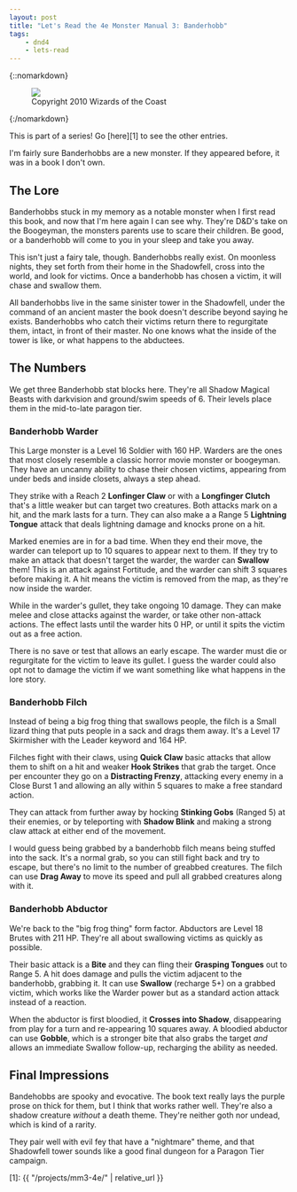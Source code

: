 ```yaml
---
layout: post
title: "Let's Read the 4e Monster Manual 3: Banderhobb"
tags:
    - dnd4
    - lets-read
---
```


{::nomarkdown}
<figure class="center">
  <img src="{{ "/assets/wir-mm3-4e-banderhob.png" | absolute_url }}"/>
  <figcaption>
    Copyright 2010 Wizards of the Coast
  </figcaption>
</figure>
{:/nomarkdown}

This is part of a series! Go [here][1] to see the other entries.

I'm fairly sure Banderhobbs are a new monster. If they appeared before, it was
in a book I don't own.

## The Lore

Banderhobbs stuck in my memory as a notable monster when I first read this book,
and now that I'm here again I can see why. They're D&D's take on the Boogeyman,
the monsters parents use to scare their children. Be good, or a banderhobb will
come to you in your sleep and take you away.

This isn't just a fairy tale, though. Banderhobbs really exist. On moonless
nights, they set forth from their home in the Shadowfell, cross into the world,
and look for victims. Once a banderhobb has chosen a victim, it will chase and
swallow them.

All banderhobbs live in the same sinister tower in the Shadowfell, under the
command of an ancient master the book doesn't describe beyond saying he
exists. Banderhobbs who catch their victims return there to regurgitate them,
intact, in front of their master. No one knows what the inside of the tower is
like, or what happens to the abductees.

## The Numbers

We get three Banderhobb stat blocks here. They're all Shadow Magical Beasts with
darkvision and ground/swim speeds of 6. Their levels place them in the
mid-to-late paragon tier.

### Banderhobb Warder

This Large monster is a Level 16 Soldier with 160 HP. Warders are the ones that
most closely resemble a classic horror movie monster or boogeyman. They have an
uncanny ability to chase their chosen victims, appearing from under beds and
inside closets, always a step ahead.

They strike with a Reach 2 **Lonfinger Claw** or with a **Longfinger Clutch**
that's a little weaker but can target two creatures. Both attacks mark on a hit,
and the mark lasts for a turn. They can also make a a Range 5 **Lightning
Tongue** attack that deals lightning damage and knocks prone on a hit.

Marked enemies are in for a bad time. When they end their move, the warder can
teleport up to 10 squares to appear next to them. If they try to make an attack
that doesn't target the warder, the warder can **Swallow** them! This is an
attack against Fortitude, and the warder can shift 3 squares before making it. A
hit means the victim is removed from the map, as they're now inside the warder.

While in the warder's gullet, they take ongoing 10 damage. They can make melee
and close attacks against the warder, or take other non-attack actions. The
effect lasts until the warder hits 0 HP, or until it spits the victim out as a
free action.

There is no save or test that allows an early escape. The warder must die or
regurgitate for the victim to leave its gullet. I guess the warder could also
opt not to damage the victim if we want something like what happens in the lore
story.

### Banderhobb Filch

Instead of being a big frog thing that swallows people, the filch is a Small
lizard thing that puts people in a sack and drags them away. It's a Level 17
Skirmisher with the Leader keyword and 164 HP.

Filches fight with their claws, using **Quick Claw** basic attacks that allow
them to shift on a hit and weaker **Hook Strikes** that grab the target. Once
per encounter they go on a **Distracting Frenzy**, attacking every enemy in a
Close Burst 1 and allowing an ally within 5 squares to make a free standard
action.

They can attack from further away by hocking **Stinking Gobs** (Ranged 5) at
their enemies, or by teleporting with **Shadow Blink** and making a strong claw
attack at either end of the movement.

I would guess being grabbed by a banderhobb filch means being stuffed into the
sack. It's a normal grab, so you can still fight back and try to escape, but
there's no limit to the number of greabbed creatures. The filch can use **Drag
Away** to move its speed and pull all grabbed creatures along with it.

### Banderhobb Abductor

We're back to the "big frog thing" form factor. Abductors are Level 18 Brutes
with 211 HP. They're all about swallowing victims as quickly as possible.

Their basic attack is a **Bite** and they can fling their **Grasping Tongues**
out to Range 5. A hit does damage and pulls the victim adjacent to the
banderhobb, grabbing it. It can use **Swallow** (recharge 5+) on a grabbed
victim, which works like the Warder power but as a standard action attack
instead of a reaction.

When the abductor is first bloodied, it **Crosses into Shadow**, disappearing
from play for a turn and re-appearing 10 squares away. A bloodied abductor can
use **Gobble**, which is a stronger bite that also grabs the target _and_ allows
an immediate Swallow follow-up, recharging the ability as needed.

## Final Impressions

Bandehobbs are spooky and evocative. The book text really lays the purple prose
on thick for them, but I think that works rather well. They're also a shadow
creature _without_ a death theme. They're neither goth nor undead, which is kind
of a rarity.

They pair well with evil fey that have a "nightmare" theme, and that Shadowfell
tower sounds like a good final dungeon for a Paragon Tier campaign.

[1]: {{ "/projects/mm3-4e/" | relative_url }}
